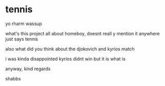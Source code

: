 # tennis

yo rharm wassup

what's this project all about homeboy, doesnt reall y mention it anywhere just says tennis

also what did you think about the djokovich and kyrios match

i was kinda disappointed kyrios didnt win but it is what is

anyway, kind regards

shabbs
